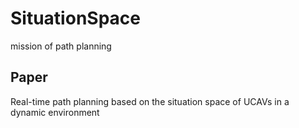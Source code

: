 # SituationSpace
mission of path planning
## Paper 
Real-time path planning based on the situation space of UCAVs in a dynamic environment
